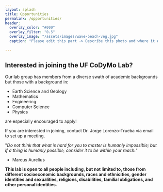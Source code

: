 ```yaml
---
layout: splash
title: Opportunities
permalink: /opportunities/
header:
  overlay_color: "#000"
  overlay_filter: "0.5"
  overlay_image: "/assets/images/wave-beach-veg.jpg"
  caption: "Please edit this part -> Describe this photo and where it was taken *Photo: J. Smith*"
  
---
```


## Interested in joining the UF CoDyMo Lab?

Our lab group has members from a diverse swath of academic backgrounds but those with a background in:

* Earth Science and Geology
* Mathematics
* Engineering
* Computer Science
* Physics

are especially encouraged to apply!

If you are interested in joining, contact Dr. Jorge Lorenzo-Trueba via email to set up a meeting.

"*Do not think that what is hard for you to master is humanly impossible; but if a thing is humanly possible, consider it to be within your reach.*"

- Marcus Aurelius

**This lab is open to all people including, but not limited to, those from different socioeconomic backgrounds, races and ethnicities, gender identities and sexualities, religions, disabilities, familial obligations, and other personal identities.**
